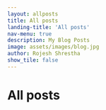 ```yaml
---
layout: allposts
title: All posts
landing-title: 'All posts'
nav-menu: true
description: My Blog Posts
image: assets/images/blog.jpg
author: Rojesh Shrestha
show_tile: false
---
```


<h1>All posts</h1>
